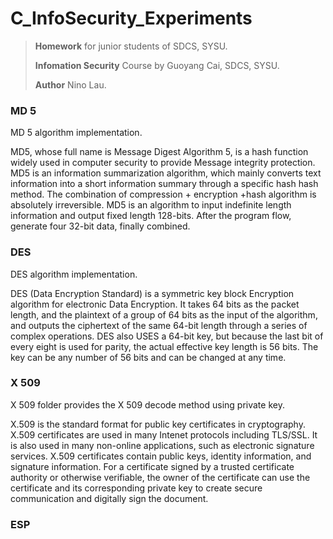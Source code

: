 # C_InfoSecurity_Experiments

> **Homework** for junior students of SDCS, SYSU. 
>
> **Infomation Security** Course by Guoyang Cai, SDCS, SYSU. 
>
> **Author** Nino Lau.



### MD 5

MD 5 algorithm implementation.

MD5, whose full name is Message Digest Algorithm 5, is a hash function widely used in computer security to provide Message integrity protection. MD5 is an information summarization algorithm, which mainly converts text information into a short information summary through a specific hash hash method. The combination of compression + encryption +hash algorithm is absolutely irreversible. MD5 is an algorithm to input indefinite length information and output fixed length 128-bits. After the program flow, generate four 32-bit data, finally combined.



### DES

DES algorithm implementation. 

DES (Data Encryption Standard) is a symmetric key block Encryption algorithm for electronic Data Encryption. It takes 64 bits as the packet length, and the plaintext of a group of 64 bits as the input of the algorithm, and outputs the ciphertext of the same 64-bit length through a series of complex operations. DES also USES a 64-bit key, but because the last bit of every eight is used for parity, the actual effective key length is 56 bits. The key can be any number of 56 bits and can be changed at any time.



### X 509

X 509 folder provides the X 509 decode method using private key.

X.509 is the standard format for public key certificates in cryptography. X.509 certificates are used in many Intenet protocols including TLS/SSL. It is also used in many non-online applications, such as electronic signature services. X.509 certificates contain public keys, identity information, and signature information. For a certificate signed by a trusted certificate authority or otherwise verifiable, the owner of the certificate can use the certificate and its corresponding private key to create secure communication and digitally sign the document. 



### ESP